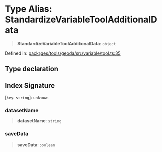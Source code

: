 # Type Alias: StandardizeVariableToolAdditionalData

> **StandardizeVariableToolAdditionalData**: `object`

Defined in: [packages/tools/geoda/src/variable/tool.ts:35](https://github.com/GeoDaCenter/openassistant/blob/0f7bf760e453a1735df9463dc799b04ee2f630fd/packages/tools/geoda/src/variable/tool.ts#L35)

## Type declaration

## Index Signature

\[`key`: `string`\]: `unknown`

### datasetName

> **datasetName**: `string`

### saveData

> **saveData**: `boolean`

